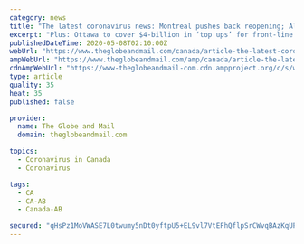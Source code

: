 ```yaml
---
category: news
title: "The latest coronavirus news: Montreal pushes back reopening; Alberta announces aid package for cattle industry"
excerpt: "Plus: Ottawa to cover $4-billion in ‘top ups’ for front-line workers; Manitoba boosts infrastructure money, cuts some environmental cash"
publishedDateTime: 2020-05-08T02:10:00Z
webUrl: "https://www.theglobeandmail.com/canada/article-the-latest-coronavirus-news-ottawas-plan-to-top-up-essential-workers/"
ampWebUrl: "https://www.theglobeandmail.com/amp/canada/article-the-latest-coronavirus-news-ottawas-plan-to-top-up-essential-workers/"
cdnAmpWebUrl: "https://www-theglobeandmail-com.cdn.ampproject.org/c/s/www.theglobeandmail.com/amp/canada/article-the-latest-coronavirus-news-ottawas-plan-to-top-up-essential-workers/"
type: article
quality: 35
heat: 35
published: false

provider:
  name: The Globe and Mail
  domain: theglobeandmail.com

topics:
  - Coronavirus in Canada
  - Coronavirus

tags:
  - CA
  - CA-AB
  - Canada-AB

secured: "qHsPz1MoVWASE7L0twumy5nDt0yftpU5+EL9vl7VtEFhQflpSrCWvqBAzKqUPI0Npd79P8Kk3uhpgfUyUEN3oduHV8NVv0/o3eMqaaApRykXpMhTw1dRJHTH+02x+aRJjPSeIMaqnQHh1kRucvWzr3nAr8O7+iVyanh9/NaoCt0ggJRRNEcGsKGzIWFWuU23ZMzHMUKXbTbDHb0sZLEl3cj4gdpDCYNeXgn3KVvfTNlZ4omBMv6MCCJPPBP1K+xedNSjvDtH+m3mzATZPbSY9/YbotuGOupr0sL1YOOZz/7TZGjnSmXbh1eYuI2Dy927NTJComFEHKv0yFNgyiDB2EDl9XTgbL+7itp+XNusK+tHv/4vih+BOPI+HvWwnkhq1RxORhBxcn1+LPCwsF7Liy1nskaTN72Fpc4A+VdqKQSsbYwNxVqiG2ZbvjvanlnpdsEk3YEkLD7sQjF2xjdRziipjpq+Gne4RoAKCheAq3U=;IqW10sXaG1281OIeKp8fuQ=="
---
```


